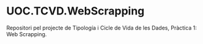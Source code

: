 # UOC.TCVD.WebScrapping
Repositori pel projecte de Tipología i Cicle de Vida de les Dades, Pràctica 1: Web Scrapping.
